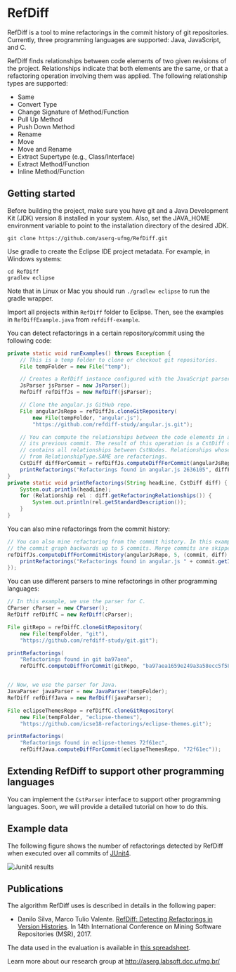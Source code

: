 # RefDiff

RefDiff is a tool to mine refactorings in the commit history of git repositories.
Currently, three programming languages are supported: Java, JavaScript, and C.

RefDiff finds relationships between code elements of two given revisions of the
project. Relationships indicate that both elements are the same, or that a refactoring
operation involving them was applied. The following relationship types are supported:

* Same
* Convert Type
* Change Signature of Method/Function
* Pull Up Method
* Push Down Method
* Rename
* Move
* Move and Rename
* Extract Supertype (e.g., Class/Interface)
* Extract Method/Function
* Inline Method/Function


## Getting started

Before building the project, make sure you have git and a Java Development Kit (JDK) version 8 installed in your system. Also, set the JAVA_HOME environment variable to point to the installation directory of the desired JDK.

```
git clone https://github.com/aserg-ufmg/RefDiff.git
```

Use gradle to create the Eclipse IDE project metadata. For example, in Windows systems:

```
cd RefDiff
gradlew eclipse
```

Note that in Linux or Mac you should run `./gradlew eclipse` to run the gradle wrapper.

Import all projects within `RefDiff` folder to Eclipse. Then, see the examples 
in `RefDiffExample.java` from `refdiff-example`.

You can detect refactorings in a certain repository/commit using the following code:

```java
private static void runExamples() throws Exception {
	// This is a temp folder to clone or checkout git repositories.
	File tempFolder = new File("temp");

	// Creates a RefDiff instance configured with the JavaScript parser.
	JsParser jsParser = new JsParser();
	RefDiff refDiffJs = new RefDiff(jsParser);

	// Clone the angular.js GitHub repo.
	File angularJsRepo = refDiffJs.cloneGitRepository(
		new File(tempFolder, "angular.js"),
		"https://github.com/refdiff-study/angular.js.git");

	// You can compute the relationships between the code elements in a commit with
	// its previous commit. The result of this operation is a CstDiff object, which
	// contains all relationships between CstNodes. Relationships whose type is different
	// from RelationshipType.SAME are refactorings.
	CstDiff diffForCommit = refDiffJs.computeDiffForCommit(angularJsRepo, "2636105");
	printRefactorings("Refactorings found in angular.js 2636105", diffForCommit);
}
private static void printRefactorings(String headLine, CstDiff diff) {
	System.out.println(headLine);
	for (Relationship rel : diff.getRefactoringRelationships()) {
		System.out.println(rel.getStandardDescription());
	}
}
```

You can also mine refactorings from the commit history:

```java
// You can also mine refactoring from the commit history. In this example we navigate
// the commit graph backwards up to 5 commits. Merge commits are skipped.
refDiffJs.computeDiffForCommitHistory(angularJsRepo, 5, (commit, diff) -> {
	printRefactorings("Refactorings found in angular.js " + commit.getId().name(), diff);
});
```

You can use different parsers to mine refactorings in other programming languages:

```java
// In this example, we use the parser for C.
CParser cParser = new CParser();
RefDiff refDiffC = new RefDiff(cParser);

File gitRepo = refDiffC.cloneGitRepository(
	new File(tempFolder, "git"),
	"https://github.com/refdiff-study/git.git");

printRefactorings(
	"Refactorings found in git ba97aea",
	refDiffC.computeDiffForCommit(gitRepo, "ba97aea1659e249a3a58ecc5f583ee2056a90ad8"));


// Now, we use the parser for Java.
JavaParser javaParser = new JavaParser(tempFolder);
RefDiff refDiffJava = new RefDiff(javaParser);

File eclipseThemesRepo = refDiffC.cloneGitRepository(
	new File(tempFolder, "eclipse-themes"),
	"https://github.com/icse18-refactorings/eclipse-themes.git");

printRefactorings(
	"Refactorings found in eclipse-themes 72f61ec",
	refDiffJava.computeDiffForCommit(eclipseThemesRepo, "72f61ec"));
```

## Extending RefDiff to support other programming languages

You can implement the `CstParser` interface to support other programming languages.
Soon, we will provide a detailed tutorial on how to do this.


## Example data

The following figure shows the number of refactorings detected by RefDiff when executed over all commits of [JUnit4](https://github.com/junit-team/junit4).

![Junit4 results](https://github.com/aserg-ufmg/RefDiff/blob/master/junit4-refdiff.png)


## Publications

The algorithm RefDiff uses is described in details in the following paper:

* Danilo Silva, Marco Tulio Valente. [RefDiff: Detecting Refactorings in Version Histories](http://www.dcc.ufmg.br/~mtov/pub/2017-msr.pdf). In 14th International Conference on Mining Software Repositories (MSR), 2017.

The data used in the evaluation is available in [this spreadsheet](refdiff-evaluation/data/evaluation-oracle.xlsx).

Learn more about our research group at http://aserg.labsoft.dcc.ufmg.br/
